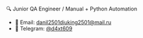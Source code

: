 🔍 Junior QA Engineer / Manual + Python Automation  
- 📧 Email: danil2501diuking2501@mail.ru  
- 💬 Telegram: [@d4xt609](@d4xt609)  

